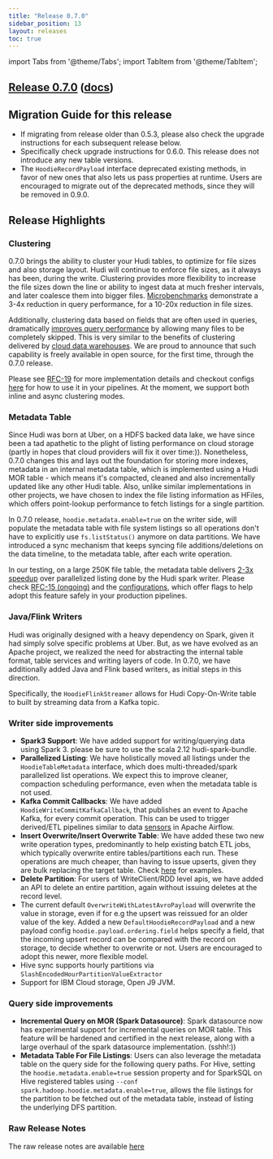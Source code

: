```yaml
---
title: "Release 0.7.0"
sidebar_position: 13
layout: releases
toc: true
---
```

import Tabs from '@theme/Tabs';
import TabItem from '@theme/TabItem';

## [Release 0.7.0](https://github.com/apache/hudi/releases/tag/release-0.7.0) ([docs](/docs/0.7.0/quick-start-guide))

## Migration Guide for this release
- If migrating from release older than 0.5.3, please also check the upgrade instructions for each subsequent release below.
- Specifically check upgrade instructions for 0.6.0. This release does not introduce any new table versions.
- The `HoodieRecordPayload` interface deprecated existing methods, in favor of new ones that also lets us pass properties at runtime. Users are
  encouraged to migrate out of the deprecated methods, since they will be removed in 0.9.0.

## Release Highlights

### Clustering

0.7.0 brings the ability to cluster your Hudi tables, to optimize for file sizes and also storage layout. Hudi will continue to
enforce file sizes, as it always has been, during the write. Clustering provides more flexibility to increase the file sizes
down the line or ability to ingest data at much fresher intervals, and later coalesce them into bigger files. [Microbenchmarks](https://gist.github.com/vinothchandar/d7fa1338cddfae68390afcdfe310f94e#gistcomment-3383478)
demonstrate a 3-4x reduction in query performance, for a 10-20x reduction in file sizes.

Additionally, clustering data based on fields that are often used in queries, dramatically
[improves query performance](https://cwiki.apache.org/confluence/display/HUDI/RFC+-+19+Clustering+data+for+freshness+and+query+performance#RFC19Clusteringdataforfreshnessandqueryperformance-PerformanceEvaluation) by allowing many files to be
completely skipped. This is very similar to the benefits of clustering delivered by [cloud data warehouses](https://docs.snowflake.com/en/user-guide/tables-clustering-micropartitions).
We are proud to announce that such capability is freely available in open source, for the first time, through the 0.7.0 release.

Please see [RFC-19](https://cwiki.apache.org/confluence/display/HUDI/RFC+-+19+Clustering+data+for+freshness+and+query+performance) for more implementation details
and checkout configs [here](/docs/configurations#clustering-configs) for how to use it in your pipelines. At the moment, we support both inline and async clustering modes.

### Metadata Table

Since Hudi was born at Uber, on a HDFS backed data lake, we have since been a tad apathetic to the plight of listing performance on cloud storage (partly in hopes that
cloud providers will fix it over time:)). Nonetheless, 0.7.0 changes this and lays out the foundation for storing more indexes, metadata in an internal metadata table,
which is implemented using a Hudi MOR table - which means it's compacted, cleaned and also incrementally updated like any other Hudi table. Also, unlike similar
implementations in other projects, we have chosen to index the file listing information as HFiles, which offers point-lookup performance to fetch listings for a single partition.

In 0.7.0 release, `hoodie.metadata.enable=true` on the writer side, will populate the metadata table with file system listings
so all operations don't have to explicitly use `fs.listStatus()` anymore on data partitions. We have introduced a sync mechanism that
keeps syncing file additions/deletions on the data timeline, to the metadata table, after each write operation.

In our testing, on a large 250K file table, the metadata table delivers [2-3x speedup](https://github.com/apache/hudi/pull/2441#issuecomment-761742963) over parallelized
listing done by the Hudi spark writer. Please check [RFC-15 (ongoing)](https://cwiki.apache.org/confluence/display/HUDI/RFC+-+15%3A+HUDI+File+Listing+and+Query+Planning+Improvements)
and the [configurations](/docs/configurations#metadata-config), which offer flags to help adopt this feature safely in your production pipelines.

### Java/Flink Writers

Hudi was originally designed with a heavy dependency on Spark, given it had simply solve specific problems at Uber. But, as we have evolved as an Apache
project, we realized the need for abstracting the internal table format, table services and writing layers of code. In 0.7.0, we have additionally added
Java and Flink based writers, as initial steps in this direction.

Specifically, the `HoodieFlinkStreamer` allows for Hudi Copy-On-Write table to built by streaming data from a Kafka topic.

### Writer side improvements

- **Spark3 Support**: We have added support for writing/querying data using Spark 3. please be sure to use the scala 2.12 hudi-spark-bundle.
- **Parallelized Listing**: We have holistically moved all listings under the `HoodieTableMetadata` interface, which does multi-threaded/spark parallelized list operations.
  We expect this to improve cleaner, compaction scheduling performance, even when the metadata table is not used.
- **Kafka Commit Callbacks**: We have added `HoodieWriteCommitKafkaCallback`, that publishes an event to Apache Kafka, for every commit operation. This can be used to trigger
  derived/ETL pipelines similar to data [sensors](https://airflow.apache.org/docs/apache-airflow/stable/_api/airflow/sensors/index) in Apache Airflow.
- **Insert Overwrite/Insert Overwrite Table**: We have added these two new write operation types, predominantly to help existing batch ETL jobs, which typically overwrite entire
  tables/partitions each run. These operations are much cheaper, than having to issue upserts, given they are bulk replacing the target table.
  Check [here](/docs/quick-start-guide#insert-overwrite-table) for examples.
- **Delete Partition**: For users of WriteClient/RDD level apis, we have added an API to delete an entire partition, again without issuing deletes at the record level.
- The current default `OverwriteWithLatestAvroPayload` will overwrite the value in storage, even if for e.g the upsert was reissued for an older value of the key.
  Added a new `DefaultHoodieRecordPayload` and a new payload config `hoodie.payload.ordering.field` helps specify a field, that the incoming upsert record can be compared with
  the record on storage, to decide whether to overwrite or not. Users are encouraged to adopt this newer, more flexible model.
- Hive sync supports hourly partitions via `SlashEncodedHourPartitionValueExtractor`
- Support for IBM Cloud storage, Open J9 JVM.

### Query side improvements

- **Incremental Query on MOR (Spark Datasource)**: Spark datasource now has experimental support for incremental queries on MOR table. This feature will be hardened and certified
  in the next release, along with a large overhaul of the spark datasource implementation. (sshh!:))
- **Metadata Table For File Listings**: Users can also leverage the metadata table on the query side for the following query paths. For Hive, setting the `hoodie.metadata.enable=true` session
  property and for SparkSQL on Hive registered tables using `--conf spark.hadoop.hoodie.metadata.enable=true`, allows the file listings for the partition to be fetched out of the metadata
  table, instead of listing the underlying DFS partition.

### Raw Release Notes
The raw release notes are available [here](https://issues.apache.org/jira/secure/ReleaseNote.jspa?projectId=12322822&version=12348721)
